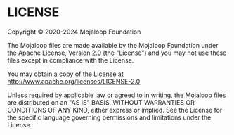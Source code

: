 # LICENSE

Copyright © 2020-2024 Mojaloop Foundation

The Mojaloop files are made available by the Mojaloop Foundation under the Apache License, Version 2.0 (the "License") and you may not use these files except in compliance with the License.

You may obtain a copy of the License at http://www.apache.org/licenses/LICENSE-2.0

Unless required by applicable law or agreed to in writing, the Mojaloop files are distributed on an "AS IS" BASIS, WITHOUT WARRANTIES OR CONDITIONS OF ANY KIND, either express or implied. See the License for the specific language governing permissions and limitations under the License.